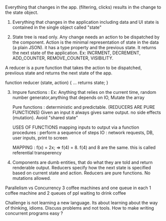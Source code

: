 Everything that changes in the app. (filtering, clicks) results in the change to the state object.

1. Everything that changes in the application including data and UI state is contained in the single object called "state"

2. State tree is read only. Any change needs an action to be dispatched by the component. Action is the minimal representation of state in the data (a plain JSON). it has a type property and the previous state. It returns the next state of the application. Ex: INCRMENT, DECREMENT, ADD_COUNTER, REMOVE_COUNTER, VISIBILITY.

A reducer is a pure function that takes the action to be dispatched, previious state and returns the next state of the app.

function reducer (state, action) {
	...
	returns state;
}

3. Impure functions : Ex: Anything that relies on the current time, random number generator,anything   	that depends on IO, Mutate the array

   Pure functions : deterministic and predictable. (REDUCERS ARE PURE FUNCTIONS)
   Given an input it always gives same output. no side effects (mutation). Avoid "shared state"

	USES OF FUNCTIONS
	mapping inputs to output via a function
	procedures : perform a sequence of steps
	IO : network requests, DB, user inputs, print to screen

	MAPPING : f(x) = 2x; => f(4) = 8. f(4) and 8 are the same. this is called referential transperency

4. Components are dumb entities, that do what they are told and return renderable output.
Reducers specify how the next state is specified based on current state and action. Reducers are pure functions. No mutations allowed.

Parallelism vs Concurrency
3 coffee machines and one queue in each
1 coffee machine and 2 queues of ppl waiting to drink coffee

Challenge is not learning a new language. Its about learning about the way of thinking, idioms.
Discuss problems and not tools.
How to make writing concurrent programs easy ?

